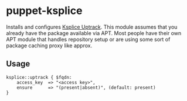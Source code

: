 puppet-ksplice
==============

Installs and configures [Ksplice Uptrack](http://www.ksplice.com/uptrack/).
This module assumes that you already have the package available via APT.
Most people have their own APT module that handles repository setup or are
using some sort of package caching proxy like approx.


Usage
-----

    ksplice::uptrack { $fqdn:
        access_key  => "<access key>",
        ensure      => "(present|absent)", (default: present)
    }

